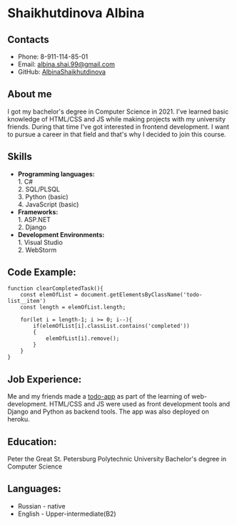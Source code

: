 # Shaikhutdinova Albina
## Contacts
* Phone: 8-911-114-85-01
* Email: albina.shai.99@gmail.com
* GitHub: [AlbinaShaikhutdinova](https://github.com/AlbinaShaikhutdinova)
## About me
I got my bachelor's degree in Computer Science in 2021. I've learned basic knowledge of HTML/CSS and JS while making projects with my university friends. During that time I've got interested in frontend development. I want to pursue a career in that field and that's why I decided to join this course.
## Skills
* **Programming languages:**  
  1\. C#  
  2\. SQL/PLSQL  
  3\. Python (basic)  
  4\. JavaScript (basic)
* **Frameworks:**  
  1\. ASP.NET  
  2\. Django
* **Development Environments:**  
  1\. Visual Studio  
  2\. WebStorm
## Code Example:
```
function clearCompletedTask(){
    const elemOfList = document.getElementsByClassName('todo-list__item')
    const length = elemOfList.length;

    for(let i = length-1; i >= 0; i--){
        if(elemOfList[i].classList.contains('completed'))
        {
            elemOfList[i].remove();
        }
    }
}
```
## Job Experience:
Me and my friends made a [todo-app](https://github.com/AlbinaShaikhutdinova/todo-project) as part of the learning of web-development. HTML/CSS and JS were used as front development tools and Django and Python as backend tools. The app was also deployed on heroku.
## Education:
Peter the Great St. Petersburg Polytechnic University
Bachelor's degree in Computer Science
## Languages:
* Russian - native
* English - Upper-intermediate(B2)

